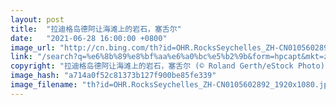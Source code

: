 ```yaml
---
layout: post
title:  "拉迪格岛德阿让海滩上的岩石，塞舌尔"
date:   "2021-06-28 16:00:00 +0800"
image_url: "http://cn.bing.com/th?id=OHR.RocksSeychelles_ZH-CN0105602892_1920x1080.jpg&rf=LaDigue_1920x1080.jpg&pid=hp"
link: "/search?q=%e6%8b%89%e8%bf%aa%e6%a0%bc%e5%b2%9b&form=hpcapt&mkt=zh-cn"
copyright: "拉迪格岛德阿让海滩上的岩石，塞舌尔 (© Roland Gerth/eStock Photo)"
image_hash: "a714a0f52c81373b127f900be85fe339"
image_filename: "th?id=OHR.RocksSeychelles_ZH-CN0105602892_1920x1080.jpg&rf=LaDigue_1920x1080.jpg&pid=hp"
---
```

